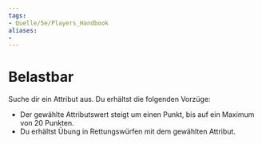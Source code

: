 ```yaml
---
tags:
- Quelle/5e/Players_Handbook
aliases:
- 
---
```

# Belastbar

Suche dir ein Attribut aus. Du erhältst die folgenden Vorzüge:

- Der gewählte Attributswert steigt um einen Punkt, bis auf ein Maximum von 20 Punkten.
- Du erhältst Übung in Rettungswürfen mit dem gewählten Attribut.